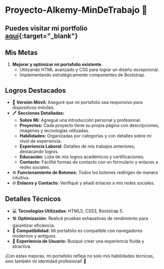 # Proyecto-Alkemy-MinDeTrabajo  🚀

## Puedes visitar mi portfolio [aquí](https://maxihubb2.github.io/Proyecto-Alkemy-MinDeTrabajo/){:target="_blank"}

## Mis Metas
1. **Mejorar y optimizar mi portafolio existente.**
   - Utilizando HTML avanzado y CSS para lograr un diseño excepcional.
   - Implementando estratégicamente componentes de Bootstrap.

## Logros Destacados
- 📱 **Versión Móvil:** Aseguré que mi portafolio sea responsivo para dispositivos móviles.
- 🖊️ **Secciones Detalladas:**
  - **Sobre Mí:** Agregué una introducción personal y profesional.
  - **Proyectos:** Cada proyecto tiene su propia página con descripciones, imágenes y tecnologías utilizadas.
  - **Habilidades:** Organizadas por categorías y con detalles sobre mi nivel de experiencia.
  - **Experiencia Laboral:** Detalles de mis trabajos anteriores, destacando logros.
  - **Educación:** Lista de mis logros académicos y certificaciones.
  - **Contacto:** Facilité formas de contacto con un formulario y enlaces a redes sociales.
- ⚙️ **Funcionamiento de Botones:** Todos los botones redirigen de manera intuitiva.
- 🌐 **Enlaces y Contacto:** Verifiqué y añadí enlaces a mis redes sociales.

## Detalles Técnicos
- 💻 **Tecnologías Utilizadas:** HTML5, CSS3, Bootstrap 5.
- 🛠️ **Optimización:** Realicé pruebas exhaustivas de rendimiento para garantizar eficiencia.
- 🔄 **Compatibilidad:** Mi portafolio es compatible con navegadores modernos y antiguos.
- 🌈 **Experiencia de Usuario:** Busqué crear una experiencia fluida y atractiva.

¡Con estas mejoras, mi portafolio refleja no solo mis habilidades técnicas, sino también mi identidad profesional! 🌟


